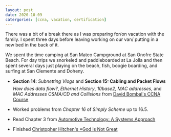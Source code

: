 ```yaml
--- 
layout: post
date: 2020-10-09
catergories: [ccna, vacation, certification]
---
```


There was a bit of a break there as I was preparing for/on vacation with
the family. I spent three days before leaving working on our van/ putting
in a new bed in the back of it. 

We spent the time camping at San Mateo Campground at San Onofre State
Beach. For day trips we snorkeled and paddleboarded at La Jolla and then
spent several days just playing on the beach, fish, boogie boarding, and
surfing at San Clemente and Doheny. 

- **Section 14**: *Subnetting Vlogs* and **Section 15: Cabling and
  Packet Flows** *How does data flow?*, *Ethernet History*, *10base2,
  MAC addresses*, and *MAC Addresses CSMA/CD and Collisions* from [David Bombal's CCNA
  Course](https://www.udemy.com/course/complete-networking-fundamentals-course-ccna-start)

- Worked problems from *Chapter 16* of *Simply Scheme* up to 16.5.

- Read Chapter 3 from [Automotive Technology: A Systems Approach](https://amzn.to/3lBj7Pk)

- Finished [Christopher Hitchen's *God is Not Great](https://amzn.to/33MvP7s)